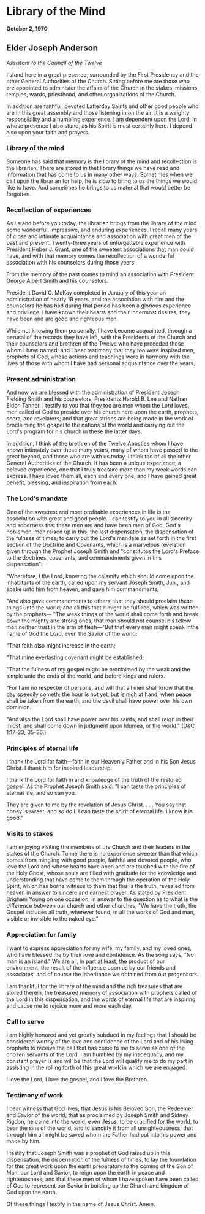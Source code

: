 # Library of the Mind
#### October 2, 1970
## Elder Joseph Anderson
*Assistant to the Council of the Twelve*

I stand here in a great presence, surrounded by the First Presidency and the other General Authorities of the Church. Sitting before me are those who are appointed to administer the affairs of the Church in the stakes, missions, temples, wards, priesthood, and other organizations of the Church.

In addition are faithful, devoted Latterday Saints and other good people who are in this great assembly and those listening in on the air. It is a weighty responsibility and a humbling experience. I am dependent upon the Lord, in whose presence I also stand, as his Spirit is most certainly here. I depend also upon your faith and prayers.

### Library of the mind

Someone has said that memory is the library of the mind and recollection is the librarian. There are stored in that library things we have read and information that has come to us in many other ways. Sometimes when we call upon the librarian for help, he is slow to bring to us the things we would like to have. And sometimes he brings to us material that would better be forgotten.

### Recollection of experiences

As I stand before you today, the librarian brings from the library of the mind some wonderful, impressive, and enduring experiences. I recall many years of close and intimate acquaintance and association with great men of the past and present. Twenty-three years of unforgettable experience with President Heber J. Grant, one of the sweetest associations that man could have, and with that memory comes the recollection of a wonderful association with his counselors during those years.

From the memory of the past comes to mind an association with President George Albert Smith and his counselors. 

President David O. McKay completed in January of this year an administration of nearly 19 years, and the association with him and the
counselors he has had during that period has been a glorious experience and privilege. I have known their hearts and their innermost desires; they have been and are good and righteous men.

While not knowing them personally, I have become acquainted, through a perusal of the records they have left, with the Presidents of the Church and their counselors and brethren of the Twelve who have preceded those whom I have named; and I bear testimony that they too were inspired men, prophets of God, whose actions and teachings were in harmony with the lives of those with whom I have had personal acquaintance over the years.

### Present administration

And now we are blessed with the administration of President Joseph Fielding Smith and his counselors, Presidents Harold B. Lee and Nathan Eldon Tanner. I testify to you that they too are men whom the Lord loves, men called of God to preside over his church here upon the earth, prophets, seers, and revelators; and that great strides are being made in the work of proclaiming the gospel to the nations of the world and carrying out the Lord's program for his church in these the latter days.

In addition, I think of the brethren of the Twelve Apostles whom I have known intimately over these many years, many of whom have passed to the great beyond, and those who are with us today. I think too of all the other General Authorities of the Church. It has been a unique experience, a beloved experience, one that I truly treasure more than my weak words can express. I have loved them all, each and every one, and I have gained great benefit, blessing, and inspiration from each.

### The Lord's mandate

One of the sweetest and most profitable experiences in life is the association with great and good people. I can testify to you in all sincerity and soberness that these men are and have been men of God, God's noblemen, men raised up in this, the last dispensation, the dispensation of the fulness of times, to carry out the Lord's mandate as set forth in the first section of the Doctrine and Covenants, which is a marvelous revelation given through the Prophet Joseph Smith and "constitutes the Lord's Preface to the doctrines, covenants, and commandments given in this dispensation":

"Wherefore, I the Lord, knowing the calamity which should come upon the inhabitants of the earth, called upon my servant Joseph Smith, Jun., and spake unto him from heaven, and gave him commandments;

"And also gave commandments to others, that they should proclaim these things unto the world; and all this that it might be fulfilled, which was written by the prophets— "The weak things of the world shall come forth and break down the mighty and strong ones, that man should not counsel his fellow man neither trust in the arm of flesh—"But that every man might speak inthe name of God the Lord, even the Savior of the world;

"That faith also might increase in the earth;

"That mine everlasting covenant might be established;

"That the fulness of my gospel might be proclaimed by the weak and the simple unto the ends of the world, and before kings and rulers.

"For I am no respecter of persons, and will that all men shall know that the day speedily cometh; the hour is not yet, but is nigh at hand, when peace shall be taken from the earth, and the devil shall have power over his own dominion.

"And also the Lord shall have power over his saints, and shall reign in their midst, and shall come down in judgment upon Idumea, or the world." (D&C 1:17-23; 35-36.)

### Principles of eternal life

I thank the Lord for faith—faith in our Heavenly Father and in his Son Jesus Christ. I thank him for inspired leadership.

I thank the Lord for faith in and knowledge of the truth of the restored gospel. As the Prophet Joseph Smith said: "I can taste the principles of eternal life, and so can you. 

They are given to me by the revelation of Jesus Christ. . . . You say that honey is sweet, and so do I. I can taste the spirit of eternal life. I know it is good."

### Visits to stakes

I am enjoying visiting the members of the Church and their leaders in the stakes of the Church. To me there is no experience sweeter than that which comes from mingling with good people, faithful and devoted people, who love the Lord and whose hearts have been and are touched with the fire of the Holy Ghost, whose souls are filled with gratitude for the knowledge and understanding that have come to them through the operation of the Holy Spirit, which has borne witness to them that this is the truth, revealed from heaven in answer to sincere and earnest prayer. As stated by President Brigham Young on one occasion, in answer to the question as to what is the difference between our church and other churches, "We have the truth, the Gospel includes all truth, wherever found, in all the works of God and man, visible or invisible to the naked eye."

### Appreciation for family

I want to express appreciation for my wife, my family, and my loved ones, who have blessed me by their love and confidence. As the song says, "No man is an island." We are all, in part at least, the product of our environment, the result of the influence upon us by our friends and associates, and of course the inheritance we obtained from our progenitors.

I am thankful for the library of the mind and the rich treasures that are stored therein, the treasured memory of association with prophets called of the Lord in this dispensation, and the words of eternal life that are inspiring and cause me to rejoice more and more each day.

### Call to serve

I am highly honored and yet greatly subdued in my feelings that I should be considered worthy of the love and confidence of the Lord and of his living prophets to receive the call that has come to me to serve as one of the chosen servants of the Lord. I am humbled by my inadequacy, and my constant prayer is and will be that the Lord will qualify me to do my part in assisting in the rolling forth of this great work in which we are engaged.

I love the Lord, I love the gospel, and I love the Brethren.

### Testimony of work

I bear witness that God lives; that Jesus is his Beloved Son, the Redeemer and Savior of the world; that as proclaimed by Joseph Smith and Sidney Rigdon, he came into the world, even Jesus, to be crucified for the world, to bear the sins of the world, and to sanctify it from all unrighteousness; that through him all might be saved whom the Father had put into his power and made by him.

I testify that Joseph Smith was a prophet of God raised up in this dispensation, the dispensation of the fulness of times, to lay the foundation for this great work upon the earth preparatory to the coming of the Son of Man, our Lord and Savior, to reign upon the earth in peace and righteousness; and that these men of whom I have spoken have been called of God to represent our Savior in building up the Church and kingdom of God upon the earth.

Of these things I testify in the name of Jesus Christ. Amen.

